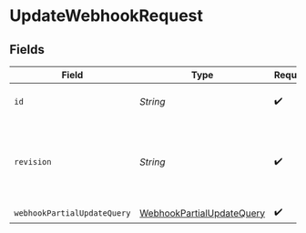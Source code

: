 # UpdateWebhookRequest


## Fields

| Field                                                                             | Type                                                                              | Required                                                                          | Description                                                                       |
| --------------------------------------------------------------------------------- | --------------------------------------------------------------------------------- | --------------------------------------------------------------------------------- | --------------------------------------------------------------------------------- |
| `id`                                                                              | *String*                                                                          | :heavy_check_mark:                                                                | The ID of the webhook.                                                            |
| `revision`                                                                        | *String*                                                                          | :heavy_check_mark:                                                                | API endpoint revision (format: YYYY-MM-DD[.suffix])                               |
| `webhookPartialUpdateQuery`                                                       | [WebhookPartialUpdateQuery](../../models/components/WebhookPartialUpdateQuery.md) | :heavy_check_mark:                                                                | N/A                                                                               |